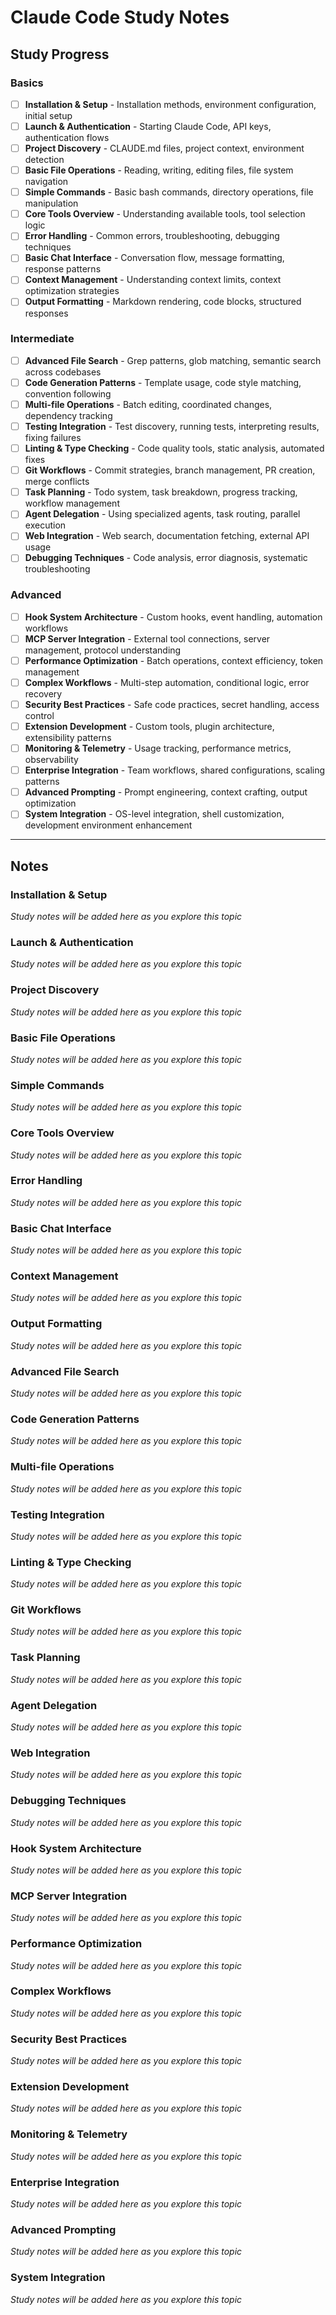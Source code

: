 # Claude Code Study Notes

## Study Progress

### Basics

- [ ] **Installation & Setup** - Installation methods, environment configuration, initial setup
- [ ] **Launch & Authentication** - Starting Claude Code, API keys, authentication flows
- [ ] **Project Discovery** - CLAUDE.md files, project context, environment detection
- [ ] **Basic File Operations** - Reading, writing, editing files, file system navigation
- [ ] **Simple Commands** - Basic bash commands, directory operations, file manipulation
- [ ] **Core Tools Overview** - Understanding available tools, tool selection logic
- [ ] **Error Handling** - Common errors, troubleshooting, debugging techniques
- [ ] **Basic Chat Interface** - Conversation flow, message formatting, response patterns
- [ ] **Context Management** - Understanding context limits, context optimization strategies
- [ ] **Output Formatting** - Markdown rendering, code blocks, structured responses

### Intermediate

- [ ] **Advanced File Search** - Grep patterns, glob matching, semantic search across codebases
- [ ] **Code Generation Patterns** - Template usage, code style matching, convention following
- [ ] **Multi-file Operations** - Batch editing, coordinated changes, dependency tracking
- [ ] **Testing Integration** - Test discovery, running tests, interpreting results, fixing failures
- [ ] **Linting & Type Checking** - Code quality tools, static analysis, automated fixes
- [ ] **Git Workflows** - Commit strategies, branch management, PR creation, merge conflicts
- [ ] **Task Planning** - Todo system, task breakdown, progress tracking, workflow management
- [ ] **Agent Delegation** - Using specialized agents, task routing, parallel execution
- [ ] **Web Integration** - Web search, documentation fetching, external API usage
- [ ] **Debugging Techniques** - Code analysis, error diagnosis, systematic troubleshooting

### Advanced

- [ ] **Hook System Architecture** - Custom hooks, event handling, automation workflows
- [ ] **MCP Server Integration** - External tool connections, server management, protocol understanding  
- [ ] **Performance Optimization** - Batch operations, context efficiency, token management
- [ ] **Complex Workflows** - Multi-step automation, conditional logic, error recovery
- [ ] **Security Best Practices** - Safe code practices, secret handling, access control
- [ ] **Extension Development** - Custom tools, plugin architecture, extensibility patterns
- [ ] **Monitoring & Telemetry** - Usage tracking, performance metrics, observability
- [ ] **Enterprise Integration** - Team workflows, shared configurations, scaling patterns
- [ ] **Advanced Prompting** - Prompt engineering, context crafting, output optimization
- [ ] **System Integration** - OS-level integration, shell customization, development environment enhancement

---

## Notes

### Installation & Setup

*Study notes will be added here as you explore this topic*

### Launch & Authentication

*Study notes will be added here as you explore this topic*

### Project Discovery

*Study notes will be added here as you explore this topic*

### Basic File Operations

*Study notes will be added here as you explore this topic*

### Simple Commands

*Study notes will be added here as you explore this topic*

### Core Tools Overview

*Study notes will be added here as you explore this topic*

### Error Handling

*Study notes will be added here as you explore this topic*

### Basic Chat Interface

*Study notes will be added here as you explore this topic*

### Context Management

*Study notes will be added here as you explore this topic*

### Output Formatting

*Study notes will be added here as you explore this topic*

### Advanced File Search

*Study notes will be added here as you explore this topic*

### Code Generation Patterns

*Study notes will be added here as you explore this topic*

### Multi-file Operations

*Study notes will be added here as you explore this topic*

### Testing Integration

*Study notes will be added here as you explore this topic*

### Linting & Type Checking

*Study notes will be added here as you explore this topic*

### Git Workflows

*Study notes will be added here as you explore this topic*

### Task Planning

*Study notes will be added here as you explore this topic*

### Agent Delegation

*Study notes will be added here as you explore this topic*

### Web Integration

*Study notes will be added here as you explore this topic*

### Debugging Techniques

*Study notes will be added here as you explore this topic*

### Hook System Architecture

*Study notes will be added here as you explore this topic*

### MCP Server Integration

*Study notes will be added here as you explore this topic*

### Performance Optimization

*Study notes will be added here as you explore this topic*

### Complex Workflows

*Study notes will be added here as you explore this topic*

### Security Best Practices

*Study notes will be added here as you explore this topic*

### Extension Development

*Study notes will be added here as you explore this topic*

### Monitoring & Telemetry

*Study notes will be added here as you explore this topic*

### Enterprise Integration

*Study notes will be added here as you explore this topic*

### Advanced Prompting

*Study notes will be added here as you explore this topic*

### System Integration

*Study notes will be added here as you explore this topic*

